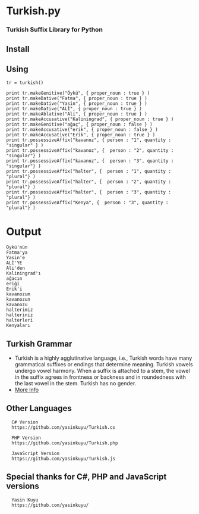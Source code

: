 Turkish.py
==========

### Turkish Suffix Library for Python

## Install 

## Using
    
    tr = turkish()

    print tr.makeGenitive("Öykü", { proper_noun : true } )
    print tr.makeDative("Fatma", { proper_noun : true } )
    print tr.makeDative("Yasin", { proper_noun : true } )
    print tr.makeDative("ALİ", { proper_noun : true } )
    print tr.makeAblative("Ali", { proper_noun : true } )
    print tr.makeAccusative("Kaliningrad", { proper_noun : true } )
    print tr.makeGenitive("ağaç", { proper_noun : false } )
    print tr.makeAccusative("erik", { proper_noun : false } )
    print tr.makeAccusative("Erik", { proper_noun : true } )
    print tr.possessiveAffix("kavanoz", { person : "1", quantity : "singular" } )
    print tr.possessiveAffix("kavanoz", {  person : "2", quantity : "singular"} )
    print tr.possessiveAffix("kavanoz", {  person : "3", quantity : "singular"} )
    print tr.possessiveAffix("halter", {  person : "1", quantity : "plural"} )
    print tr.possessiveAffix("halter", {  person : "2", quantity : "plural"} )
    print tr.possessiveAffix("halter", {  person : "3", quantity : "plural"} )
    print tr.possessiveAffix("Kenya", {  person : "3", quantity : "plural"} )
        
# Output
    
    Öykü'nün 
    Fatma'ya 
    Yasin'e 
    ALİ'YE 
    Ali'den 
    Kaliningrad'ı
    ağacın
    eriği
    Erik'i
    kavanozum
    kavanozun
    kavanozu
    halterimiz
    halteriniz
    halterleri
    Kenyaları 

## Turkish Grammar
 * Turkish is a highly agglutinative language, i.e., Turkish words have many grammatical suffixes or endings that determine meaning. Turkish vowels undergo vowel harmony. When a suffix is attached to a stem, the vowel in the suffix agrees in frontness or backness and in roundedness with the last vowel in the stem. Turkish has no gender.
 * [More Info](http://en.wikipedia.org/wiki/Turkish_grammar)

## Other Languages 
      C# Version
      https://github.com/yasinkuyu/Turkish.cs
      
      PHP Version
      https://github.com/yasinkuyu/Turkish.php
      
      JavaScript Version
      https://github.com/yasinkuyu/Turkish.js


## Special thanks for C#, PHP and JavaScript versions
      Yasin Kuyu
      https://github.com/yasinkuyu/